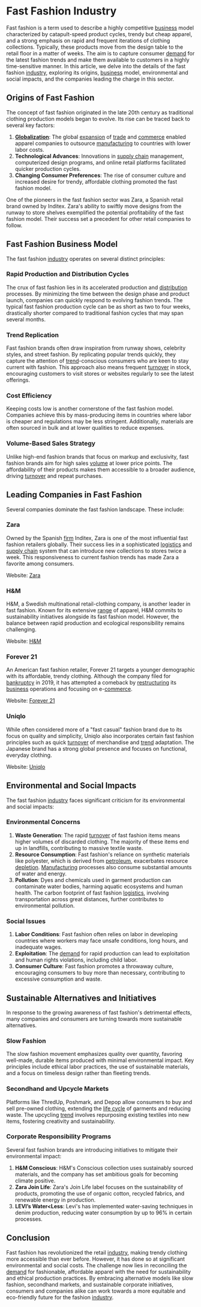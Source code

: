 # Fast Fashion Industry

Fast fashion is a term used to describe a highly competitive [business](../b/business.md) model characterized by catapult-speed product cycles, trendy but cheap apparel, and a strong emphasis on rapid and frequent iterations of clothing collections. Typically, these products move from the design table to the retail floor in a matter of weeks. The aim is to capture consumer [demand](../d/demand.md) for the latest fashion trends and make them available to customers in a highly time-sensitive manner. In this article, we delve into the details of the fast fashion [industry](../i/industry.md), exploring its origins, [business](../b/business.md) model, environmental and social impacts, and the companies leading the charge in this sector.

## Origins of Fast Fashion

The concept of fast fashion originated in the late 20th century as traditional clothing production models began to evolve. Its rise can be traced back to several key factors:

1. **[Globalization](../g/globalization.md)**: The global [expansion](../e/expansion.md) of [trade](../t/trade.md) and [commerce](../c/commerce.md) enabled apparel companies to outsource [manufacturing](../m/manufacturing.md) to countries with lower labor costs.
2. **Technological Advances**: Innovations in [supply chain](../s/supply_chain.md) management, computerized design programs, and online retail platforms facilitated quicker production cycles.
3. **Changing Consumer Preferences**: The rise of consumer culture and increased desire for trendy, affordable clothing promoted the fast fashion model.

One of the pioneers in the fast fashion sector was Zara, a Spanish retail brand owned by Inditex. Zara's ability to swiftly move designs from the runway to store shelves exemplified the potential profitability of the fast fashion model. Their success set a precedent for other retail companies to follow.

## Fast Fashion Business Model

The fast fashion [industry](../i/industry.md) operates on several distinct principles:

### Rapid Production and Distribution Cycles

The crux of fast fashion lies in its accelerated production and [distribution](../d/distribution.md) processes. By minimizing the time between the design phase and product launch, companies can quickly respond to evolving fashion trends. The typical fast fashion production cycle can be as short as two to four weeks, drastically shorter compared to traditional fashion cycles that may span several months.

### Trend Replication

Fast fashion brands often draw inspiration from runway shows, celebrity styles, and street fashion. By replicating popular trends quickly, they capture the attention of [trend](../t/trend.md)-conscious consumers who are keen to stay current with fashion. This approach also means frequent [turnover](../t/turnover.md) in stock, encouraging customers to visit stores or websites regularly to see the latest offerings.

### Cost Efficiency

Keeping costs low is another cornerstone of the fast fashion model. Companies achieve this by mass-producing items in countries where labor is cheaper and regulations may be less stringent. Additionally, materials are often sourced in bulk and at lower qualities to reduce expenses.

### Volume-Based Sales Strategy

Unlike high-end fashion brands that focus on markup and exclusivity, fast fashion brands aim for high sales [volume](../v/volume.md) at lower price points. The affordability of their products makes them accessible to a broader audience, driving [turnover](../t/turnover.md) and repeat purchases.

## Leading Companies in Fast Fashion

Several companies dominate the fast fashion landscape. These include:

### Zara

Owned by the Spanish [firm](../f/firm.md) Inditex, Zara is one of the most influential fast fashion retailers globally. Their success lies in a sophisticated [logistics](../l/logistics.md) and [supply chain](../s/supply_chain.md) system that can introduce new collections to stores twice a week. This responsiveness to current fashion trends has made Zara a favorite among consumers.

Website: [Zara](https://www.zara.com)

### H&M

H&M, a Swedish multinational retail-clothing company, is another leader in fast fashion. Known for its extensive [range](../r/range.md) of apparel, H&M commits to sustainability initiatives alongside its fast fashion model. However, the balance between rapid production and ecological responsibility remains challenging.

Website: [H&M](https://www.hm.com)

### Forever 21

An American fast fashion retailer, Forever 21 targets a younger demographic with its affordable, trendy clothing. Although the company filed for [bankruptcy](../b/bankruptcy.md) in 2019, it has attempted a comeback by [restructuring](../r/restructuring.md) its [business](../b/business.md) operations and focusing on e-[commerce](../c/commerce.md).

Website: [Forever 21](https://www.forever21.com)

### Uniqlo

While often considered more of a "fast casual" fashion brand due to its focus on quality and simplicity, Uniqlo also incorporates certain fast fashion principles such as quick [turnover](../t/turnover.md) of merchandise and [trend](../t/trend.md) adaptation. The Japanese brand has a strong global presence and focuses on functional, everyday clothing.

Website: [Uniqlo](https://www.uniqlo.com)

## Environmental and Social Impacts

The fast fashion [industry](../i/industry.md) faces significant criticism for its environmental and social impacts:

### Environmental Concerns

1. **Waste Generation**: The rapid [turnover](../t/turnover.md) of fast fashion items means higher volumes of discarded clothing. The majority of these items end up in landfills, contributing to massive textile waste.
2. **Resource Consumption**: Fast fashion's reliance on synthetic materials like polyester, which is derived from [petroleum](../p/petroleum.md), exacerbates resource [depletion](../d/depletion.md). [Manufacturing](../m/manufacturing.md) processes also consume substantial amounts of water and energy.
3. **Pollution**: Dyes and chemicals used in garment production can contaminate water bodies, harming aquatic ecosystems and human health. The carbon footprint of fast fashion [logistics](../l/logistics.md), involving transportation across great distances, further contributes to environmental pollution.

### Social Issues

1. **Labor Conditions**: Fast fashion often relies on labor in developing countries where workers may face unsafe conditions, long hours, and inadequate wages.
2. **Exploitation**: The [demand](../d/demand.md) for rapid production can lead to exploitation and human rights violations, including child labor.
3. **Consumer Culture**: Fast fashion promotes a throwaway culture, encouraging consumers to buy more than necessary, contributing to excessive consumption and waste.

## Sustainable Alternatives and Initiatives

In response to the growing awareness of fast fashion's detrimental effects, many companies and consumers are turning towards more sustainable alternatives.

### Slow Fashion

The slow fashion movement emphasizes quality over quantity, favoring well-made, durable items produced with minimal environmental impact. Key principles include ethical labor practices, the use of sustainable materials, and a focus on timeless design rather than fleeting trends.

### Secondhand and Upcycle Markets

Platforms like ThredUp, Poshmark, and Depop allow consumers to buy and sell pre-owned clothing, extending the [life cycle](../l/life_cycle.md) of garments and reducing waste. The upcycling [trend](../t/trend.md) involves repurposing existing textiles into new items, fostering creativity and sustainability.

### Corporate Responsibility Programs

Several fast fashion brands are introducing initiatives to mitigate their environmental impact:
1. **H&M Conscious**: H&M's Conscious collection uses sustainably sourced materials, and the company has set ambitious goals for becoming climate positive.
2. **Zara Join Life**: Zara's Join Life label focuses on the sustainability of products, promoting the use of organic cotton, recycled fabrics, and renewable energy in production.
3. **LEVI’s Water<Less**: Levi's has implemented water-saving techniques in denim production, reducing water consumption by up to 96% in certain processes.

## Conclusion

Fast fashion has revolutionized the retail [industry](../i/industry.md), making trendy clothing more accessible than ever before. However, it has done so at significant environmental and social costs. The challenge now lies in reconciling the [demand](../d/demand.md) for fashionable, affordable apparel with the need for sustainability and ethical production practices. By embracing alternative models like slow fashion, secondhand markets, and sustainable corporate initiatives, consumers and companies alike can work towards a more equitable and eco-friendly future for the fashion [industry](../i/industry.md).
